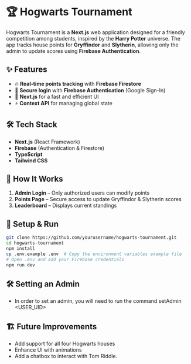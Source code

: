# 🏆 Hogwarts Tournament  

Hogwarts Tournament is a **Next.js** web application designed for a friendly competition among students, inspired by the **Harry Potter** universe. The app tracks house points for **Gryffindor** and **Slytherin**, allowing only the admin to update scores using **Firebase Authentication**.  

## ✨ Features  
- 🔥 **Real-time points tracking** with **Firebase Firestore**  
- 🔐 **Secure login** with **Firebase Authentication** (Google Sign-In)  
- 🚀 **Next.js** for a fast and efficient UI  
- ⚡ **Context API** for managing global state  

## 🛠 Tech Stack  
- **Next.js** (React Framework)  
- **Firebase** (Authentication & Firestore)  
- **TypeScript**  
- **Tailwind CSS**  

## 📌 How It Works  
1. **Admin Login** – Only authorized users can modify points  
2. **Points Page** – Secure access to update Gryffindor & Slytherin scores  
3. **Leaderboard** – Displays current standings  

## 🚀 Setup & Run  
```bash
git clone https://github.com/yourusername/hogwarts-tournament.git
cd hogwarts-tournament
npm install
cp .env.example .env  # Copy the environment variables example file
# Open .env and add your Firebase credentials
npm run dev
```

## 🛠 Setting an Admin
- In order to set an admin, you will need to run the command setAdmin <USER_UID>

## 🏗️ Future Improvements  
- Add support for all four Hogwarts houses  
- Enhance UI with animations
- Add a chatbox to interact with Tom Riddle.
